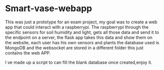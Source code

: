 # Smart-vase-webapp
This was just a prototype for an exam project, my goal was to create a web app that could interact with a raspberrypi.
The raspberrypi through the specific sensors for soil humidity and light, gets all those data and send it to the endpoint on a server, the flask app takes this data and show them on the website, each user has his own sensors and plants the database used is MongoDB and the websocket are stored in a different folder this just contains the web APP.

I ve made up a script to can fill the blank database once created,enjoy it.
